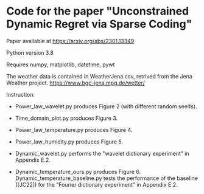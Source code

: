 # Code for the paper "Unconstrained Dynamic Regret via Sparse Coding"

Paper available at https://arxiv.org/abs/2301.13349

Python version 3.8

Requires numpy, matplotlib, datetime, pywt

The weather data is contained in WeatherJena.csv, retrived from the Jena Weather project. https://www.bgc-jena.mpg.de/wetter/

Instruction: 

- Power_law_wavelet.py produces Figure 2 (with different random seeds).

- Time_domain_plot.py produces Figure 3.

- Power_law_temperature.py produces Figure 4.

- Power_law_humidity.py produces Figure 5.

- Dynamic_wavelet.py performs the "wavelet dictionary experiment" in Appendix E.2.

- Dynamic_temperature_ours.py produces Figure 6. Dynamic_temperature_baseline.py tests the performance of the baseline ([JC22]) for the "Fourier dictionary experiment" in Appendix E.2.
